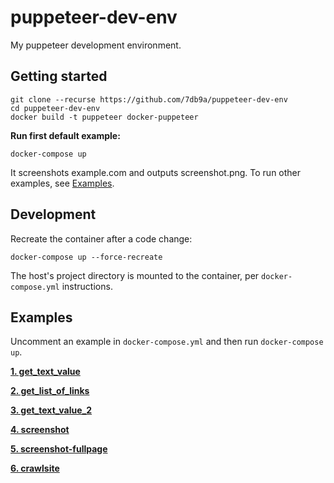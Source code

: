 # puppeteer-dev-env

My puppeteer development environment.


## Getting started

```
git clone --recurse https://github.com/7db9a/puppeteer-dev-env
cd puppeteer-dev-env
docker build -t puppeteer docker-puppeteer
```

**Run first default example:**

`docker-compose up`

It screenshots example.com and outputs screenshot.png. To run other examples, see [Examples](#examples).

## Development

Recreate the container after a code change:

`docker-compose up --force-recreate`

The host's project directory is mounted to the container, per `docker-compose.yml` instructions.

## Examples

Uncomment an example in `docker-compose.yml` and then run `docker-compose up`.

**[1. get_text_value](https://github.com/7db9a/puppeteer-dev-env/blob/master/examples/get_text_value.js)**

**[2. get_list_of_links](https://github.com/7db9a/puppeteer-dev-env/blob/master/examples/get_list_of_links.js)**

**[3. get_text_value_2](https://github.com/7db9a/puppeteer-dev-env/blob/master/examples/get_text_value_2.js)**

**[4. screenshot](https://github.com/7db9a/puppeteer-dev-env/blob/master/examples/screenshot.js)**

**[5. screenshot-fullpage](https://github.com/7db9a/puppeteer-dev-env/blob/master/examples/screenshot.js)**

**[6. crawlsite](https://github.com/7db9a/puppeteer-dev-env/blob/master/examples/crawlsite.js)**
